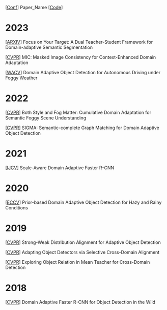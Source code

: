 
[[Conf]()] Paper_Name [[Code]()]

# 2023

[[ARXIV](https://arxiv.org/pdf/2303.09083.pdf)] Focus on Your Target: A Dual Teacher-Student Framework for Domain-adaptive Semantic Segmentation

[[CVPR](https://arxiv.org/pdf/2212.01322.pdf)] MIC: Masked Image Consistency for Context-Enhanced Domain Adaptation

[[WACV](https://openaccess.thecvf.com/content/WACV2023/papers/Li_Domain_Adaptive_Object_Detection_for_Autonomous_Driving_Under_Foggy_Weather_WACV_2023_paper.pdf)] Domain Adaptive Object Detection for Autonomous Driving under Foggy Weather



# 2022

[[CVPR](https://openaccess.thecvf.com/content/CVPR2022/papers/Ma_Both_Style_and_Fog_Matter_Cumulative_Domain_Adaptation_for_Semantic_CVPR_2022_paper.pdf)] Both Style and Fog Matter: Cumulative Domain Adaptation for Semantic Foggy Scene Understanding

[[CVPR](https://openaccess.thecvf.com/content/CVPR2022/papers/Li_SIGMA_Semantic-Complete_Graph_Matching_for_Domain_Adaptive_Object_Detection_CVPR_2022_paper.pdf)] SIGMA: Semantic-complete Graph Matching for Domain Adaptive Object Detection

# 2021

[[IJCV](https://link.springer.com/article/10.1007/s11263-021-01447-x)] Scale-Aware Domain Adaptive Faster R-CNN

# 2020

[[ECCV](https://arxiv.org/pdf/1912.00070.pdf)] Prior-based Domain Adaptive Object Detection for Hazy and Rainy Conditions

# 2019

[[CVPR](https://openaccess.thecvf.com/content_CVPR_2019/papers/Saito_Strong-Weak_Distribution_Alignment_for_Adaptive_Object_Detection_CVPR_2019_paper.pdf)]  Strong-Weak Distribution Alignment for Adaptive Object Detection

[[CVPR](https://openaccess.thecvf.com/content_CVPR_2019/papers/Zhu_Adapting_Object_Detectors_via_Selective_Cross-Domain_Alignment_CVPR_2019_paper.pdf)] Adapting Object Detectors via Selective Cross-Domain Alignment

[[CVPR](https://openaccess.thecvf.com/content_CVPR_2019/papers/Cai_Exploring_Object_Relation_in_Mean_Teacher_for_Cross-Domain_Detection_CVPR_2019_paper.pdf)] Exploring Object Relation in Mean Teacher for Cross-Domain Detection

# 2018

[[CVPR](https://openaccess.thecvf.com/content_cvpr_2018/papers/Chen_Domain_Adaptive_Faster_CVPR_2018_paper.pdf)] Domain Adaptive Faster R-CNN for Object Detection in the Wild
